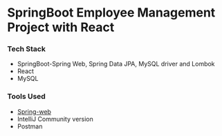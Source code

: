 # SpringBoot Employee Management Project with React

### Tech Stack

- SpringBoot-Spring Web, Spring Data JPA, MySQL driver and Lombok
- React
- MySQL

### Tools Used

- [Spring-web](https://start.spring.io/)
- IntelliJ Community version
- Postman